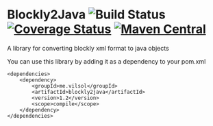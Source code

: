 # Blockly2Java ![Build Status](https://travis-ci.org/Vilsol/Blockly2Java.svg) [![Coverage Status](https://coveralls.io/repos/Vilsol/Blockly2Java/badge.svg?branch=master&service=github)](https://coveralls.io/github/Vilsol/Blockly2Java?branch=master) [![Maven Central](https://maven-badges.herokuapp.com/maven-central/me.vilsol/blockly2java/badge.svg)](https://maven-badges.herokuapp.com/maven-central/me.vilsol/blockly2java)

A library for converting blockly xml format to java objects

You can use this library by adding it as a dependency to your pom.xml
```
<dependencies>
    <dependency>
        <groupId>me.vilsol</groupId>
        <artifactId>blockly2java</artifactId>
        <version>1.2</version>
        <scope>compile</scope>
    </dependency>
</dependencies>
```
